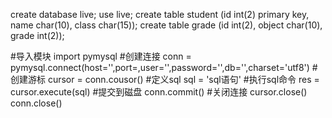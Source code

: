 create database live;
use live;
create table student (id int(2) primary key, name char(10), class char(15));
create table grade (id int(2), object char(10), grade int(2));

#导入模块
import pymysql
#创建连接
conn = pymysql.connect(host='',port=,user='',password='',db='',charset='utf8')
#创建游标
cursor = conn.cousor()
#定义sql
sql = 'sql语句'
#执行sql命令
res = cursor.execute(sql)
#提交到磁盘
conn.commit()
#关闭连接
cursor.close()
conn.close()
